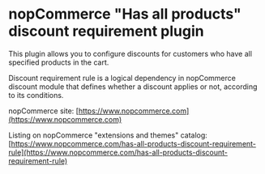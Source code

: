 ﻿# nopCommerce "Has all products" discount requirement plugin

This plugin allows you to configure discounts for customers who have all specified products in the cart.

Discount requirement rule is a logical dependency in nopCommerce discount module that defines whether a discount applies or not, according to its conditions.

nopCommerce site: [https://www.nopcommerce.com](https://www.nopcommerce.com)

Listing on nopCommerce "extensions and themes" catalog: [https://www.nopcommerce.com/has-all-products-discount-requirement-rule](https://www.nopcommerce.com/has-all-products-discount-requirement-rule)
